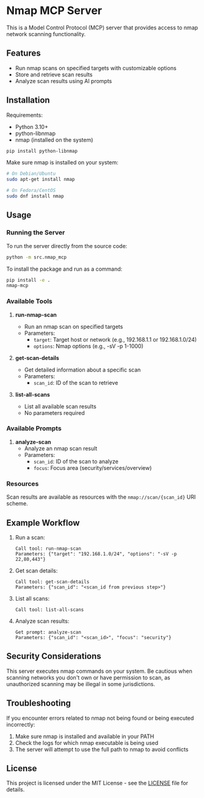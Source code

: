 # Nmap MCP Server

This is a Model Control Protocol (MCP) server that provides access to nmap network scanning functionality.

## Features

- Run nmap scans on specified targets with customizable options
- Store and retrieve scan results
- Analyze scan results using AI prompts

## Installation

Requirements:
- Python 3.10+
- python-libnmap
- nmap (installed on the system)

```bash
pip install python-libnmap
```

Make sure nmap is installed on your system:
```bash
# On Debian/Ubuntu
sudo apt-get install nmap

# On Fedora/CentOS
sudo dnf install nmap
```

## Usage

### Running the Server

To run the server directly from the source code:

```bash
python -m src.nmap_mcp
```

To install the package and run as a command:

```bash
pip install -e .
nmap-mcp
```

### Available Tools

1. **run-nmap-scan**
   - Run an nmap scan on specified targets
   - Parameters:
     - `target`: Target host or network (e.g., 192.168.1.1 or 192.168.1.0/24)
     - `options`: Nmap options (e.g., -sV -p 1-1000)

2. **get-scan-details**
   - Get detailed information about a specific scan
   - Parameters:
     - `scan_id`: ID of the scan to retrieve

3. **list-all-scans**
   - List all available scan results
   - No parameters required

### Available Prompts

1. **analyze-scan**
   - Analyze an nmap scan result
   - Parameters:
     - `scan_id`: ID of the scan to analyze
     - `focus`: Focus area (security/services/overview)

### Resources

Scan results are available as resources with the `nmap://scan/{scan_id}` URI scheme.

## Example Workflow

1. Run a scan:
   ```
   Call tool: run-nmap-scan
   Parameters: {"target": "192.168.1.0/24", "options": "-sV -p 22,80,443"}
   ```

2. Get scan details:
   ```
   Call tool: get-scan-details
   Parameters: {"scan_id": "<scan_id from previous step>"}
   ```

3. List all scans:
   ```
   Call tool: list-all-scans
   ```

4. Analyze scan results:
   ```
   Get prompt: analyze-scan
   Parameters: {"scan_id": "<scan_id>", "focus": "security"}
   ```

## Security Considerations

This server executes nmap commands on your system. Be cautious when scanning networks you don't own or have permission to scan, as unauthorized scanning may be illegal in some jurisdictions.

## Troubleshooting

If you encounter errors related to nmap not being found or being executed incorrectly:

1. Make sure nmap is installed and available in your PATH
2. Check the logs for which nmap executable is being used
3. The server will attempt to use the full path to nmap to avoid conflicts

## License

This project is licensed under the MIT License - see the [LICENSE](LICENSE) file for details.